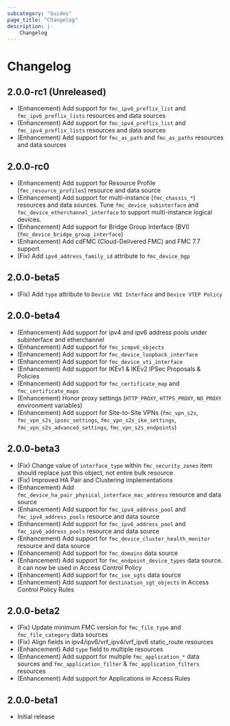 ```yaml
---
subcategory: "Guides"
page_title: "Changelog"
description: |-
    Changelog
---
```


# Changelog

## 2.0.0-rc1 (Unreleased)

- (Enhancement) Add support for `fmc_ipv6_preflix_list` and `fmc_ipv6_preflix_lists` resources and data sources
- (Enhancement) Add support for `fmc_ipv4_preflix_list` and `fmc_ipv4_preflix_lists` resources and data sources
- (Enhancement) Add support for `fmc_as_path` and `fmc_as_paths` resources and data sources

## 2.0.0-rc0

- (Enhancement) Add support for Resource Profile (`fmc_resource_profiles`) resource and data source
- (Enhancement) Add support for multi-instance (`fmc_chassis_*`) resources and data sources. Tune `fmc_device_subinterface` and `fmc_device_etherchannel_interface` to support multi-instance logical devices.
- (Enhancement) Add support for Bridge Group Interface (BVI)  (`fmc_device_bridge_group_interface`)
- (Enhancement) Add cdFMC (Cloud-Delivered FMC) and FMC 7.7 support
- (Fix) Add `ipv4_address_family_id` attribute to `fmc_device_bgp`

## 2.0.0-beta5

- (Fix) Add `type` attribute to `Device VNI Interface` and `Device VTEP Policy`

## 2.0.0-beta4

- (Enhancement) Add support for ipv4 and ipv6 address pools under subinterface and etherchannel
- (Enhancement) Add support for `fmc_icmpv6_objects`
- (Enhancement) Add support for `fmc_device_loopback_interface`
- (Enhancement) Add support for `fmc_device_vti_interface`
- (Enhancement) Add support for IKEv1 & IKEv2 IPSec Proposals & Policies
- (Enhancement) Add support for `fmc_certificate_map` and `fmc_certificate_maps`
- (Enhancement) Honor proxy settings (`HTTP_PROXY`, `HTTPS_PROXY`, `NO_PROXY` environment variables)
- (Enhancement) Add support for Site-to-Site VPNs (`fmc_vpn_s2s`, `fmc_vpn_s2s_ipsec_settings`, `fmc_vpn_s2s_ike_settings`, `fmc_vpn_s2s_advanced_settings`, `fmc_vpn_s2s_endpoints`)

## 2.0.0-beta3

- (Fix) Change value of `interface_type` within `fmc_security_zones` item should replace just this object, not entire bulk resource
- (Fix) Improved HA Pair and Clustering implementations
- (Enhancement) Add `fmc_device_ha_pair_physical_interface_mac_address` resource and data source
- (Enhancement) Add support for `fmc_ipv4_address_pool` and `fmc_ipv4_address_pools` resource and data source
- (Enhancement) Add support for `fmc_ipv6_address_pool` and `fmc_ipv6_address_pools` resource and data source
- (Enhancement) Add support for `fmc_device_cluster_health_monitor` resource and data source
- (Enhancement) Add support for `fmc_domains` data source
- (Enhancement) Add support for `fmc_endpoint_device_types` data source. It can now be used in Access Control Policy
- (Enhancement) Add support for `fmc_ise_sgts` data source
- (Enhancement) Add support for `destination_sgt_objects` in Access Control Policy Rules

## 2.0.0-beta2

- (Fix) Update minimum FMC version for `fmc_file_type` and `fmc_file_category` data sources
- (Fix) Align fields in ipv4/ipv6/vrf_ipv4/vrf_ipv6 static_route resources
- (Enhancement) Add `type` field to multiple resources
- (Enhancement) Add support for multiple `fmc_application_*` data sources and `fmc_application_filter` & `fmc_application_filters` resources
- (Enhancement) Add support for Applications in Access Rules

## 2.0.0-beta1

- Initial release

